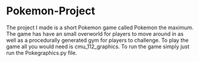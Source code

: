 # Pokemon-Project

The project I made is a short Pokemon game called Pokemon the maximum. The game has 
have an small overworld for players to move around in as well as a procedurally generated gym for players to challenge. To play the game all you would need is 
cmu_112_graphics. To run the game simply just run the Pokegraphics.py file. 